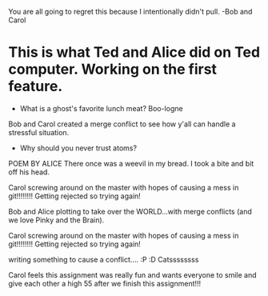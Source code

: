 

You are all going to regret this because I intentionally didn't pull. -Bob and Carol

# This is what Ted and Alice did on Ted computer.  Working on the first feature.
- What is a ghost's favorite lunch meat?
 Boo-logne


Bob and Carol created a merge conflict to see how y'all can handle a stressful situation. 


- Why should you never trust atoms?


POEM BY ALICE
There once was a weevil in my bread.
I took a bite and bit off his head.



Carol screwing around on the master with hopes of causing a mess in git!!!!!!!!
Getting rejected so trying again!


Bob and Alice plotting to take over the WORLD...with merge conflicts (and we love Pinky and the Brain).

Carol screwing around on the master with hopes of causing a mess in git!!!!!!!!
Getting rejected so trying again!


writing something to cause a conflict.... :P :D 
Catssssssss

Carol feels this assignment was really fun and wants everyone to smile and give each other a high 55 after we finish this assignment!!! 

